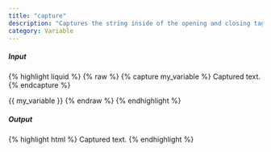 ```yaml
---
title: "capture"
description: "Captures the string inside of the opening and closing tags and assigns it to a variable."
category: Variable
---
```

##### Input

{% highlight liquid %}
{% raw %}
{% capture my_variable %}
  Captured text.
{% endcapture %}

{{ my_variable }}
{% endraw %}
{% endhighlight %}

##### Output

{% highlight html %}
Captured text.
{% endhighlight %}
